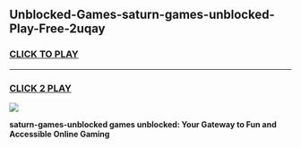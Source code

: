 
## Unblocked-Games-saturn-games-unblocked-Play-Free-2uqay
<h3>
<a href="https://premium76.site?title=saturn-games-unblocked&ref=22A">CLICK TO PLAY</a></h3>
<hr>

<h3>
<a href="https://premium76.site?title=saturn-games-unblocked&ref=22A">CLICK 2 PLAY</a>
  
</h3>

<a href="https://premium76.site?title=saturn-games-unblocked&ref=22A"><img src="https://clearcache.store/games.png"></a>


**saturn-games-unblocked games unblocked: Your Gateway to Fun and Accessible Online Gaming**
